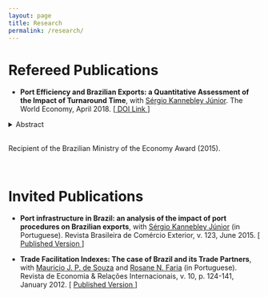 ```yaml
---
layout: page
title: Research
permalink: /research/
---
```


# Refereed Publications

- <b>Port Efficiency and Brazilian Exports: a Quantitative Assessment of the Impact of Turnaround Time</b>, with <a href="https://scholar.google.com.br/citations?user=dqFJND9idb0C&hl=en" target="_blank"> Sérgio Kannebley Júnior</a>. The World Economy, April 2018. [<a href="https://doi.org/10.1111/twec.12654" target="_blank"> DOI Link </a>] 

<details>
<summary>Abstract</summary>
<p>
  
This paper estimates the impact of vessels turnaround time on Brazilian exports. To achieve this goal, we use a difference gravity equation in order to explore the time variation in port procedures for 16 Brazilian ports. This paper uses a unique database with local exports, taking into account the port used and products aggregated at the four‐digit Harmonized System (HS) level for the period between 2010 and 2012. The estimation results indicate that, in general, each additional hour of delay in port procedures represents costs to Brazilian exporters, which may lead to loss of competitiveness of domestic products abroad. According to the estimates, each additional relative hour of delay in the average port is equivalent to a reduction in relative local exports of ~2%. Moreover, a 10% relative reduction in vessel turnaround time can increase the proportional number of exported product categories by 1%. Therefore, our findings suggest that turnaround time has a statistically significant effect on the intensive and extensive margins of international trade.

</p>
</details>

<br> Recipient of the Brazilian Ministry of the Economy Award (2015).




<br>

# Invited Publications

- <b> Port infrastructure in Brazil: an analysis of the impact of port procedures on Brazilian exports</b>, with <a href="https://scholar.google.com.br/citations?user=dqFJND9idb0C&hl=en" target="_blank"> Sérgio Kannebley Júnior</a> (in Portuguese). Revista Brasileira de Comércio Exterior, v. 123, June 2015. [ <a href="/files/research/123_VSSKJ.pdf" target="_blank"><i class="fa fa-file-pdf-o"></i> Published Version </a>]

- <b>Trade Facilitation Indexes: The case of Brazil and its Trade Partners</b>, with <a href="https://scholar.google.com.br/citations?user=ceqK-1QAAAAJ&hl=en" target="_blank">Mauricio J. P. de Souza</a> and <a href="https://scholar.google.com.br/citations?user=bnfF3IEAAAAJ&hl=en" target="_blank">Rosane N. Faria</a> (in Portuguese). Revista de Economia & Relações Internacionais, v. 10, p. 124-141, January 2012. [ <a href="/files/research/indicadores_facilitacao.pdf" target="_blank"><i class="fa fa-file-pdf-o"></i> Published Version </a>]


